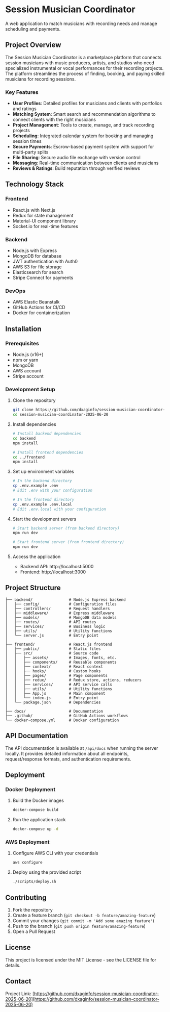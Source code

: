 # Session Musician Coordinator

A web application to match musicians with recording needs and manage scheduling and payments.

## Project Overview

The Session Musician Coordinator is a marketplace platform that connects session musicians with music producers, artists, and studios who need specialized instrumental or vocal performances for their recording projects. The platform streamlines the process of finding, booking, and paying skilled musicians for recording sessions.

### Key Features

- **User Profiles**: Detailed profiles for musicians and clients with portfolios and ratings
- **Matching System**: Smart search and recommendation algorithms to connect clients with the right musicians
- **Project Management**: Tools to create, manage, and track recording projects
- **Scheduling**: Integrated calendar system for booking and managing session times
- **Secure Payments**: Escrow-based payment system with support for multi-party splits
- **File Sharing**: Secure audio file exchange with version control
- **Messaging**: Real-time communication between clients and musicians
- **Reviews & Ratings**: Build reputation through verified reviews

## Technology Stack

### Frontend
- React.js with Next.js
- Redux for state management
- Material-UI component library
- Socket.io for real-time features

### Backend
- Node.js with Express
- MongoDB for database
- JWT authentication with Auth0
- AWS S3 for file storage
- Elasticsearch for search
- Stripe Connect for payments

### DevOps
- AWS Elastic Beanstalk
- GitHub Actions for CI/CD
- Docker for containerization

## Installation

### Prerequisites
- Node.js (v16+)
- npm or yarn
- MongoDB
- AWS account
- Stripe account

### Development Setup

1. Clone the repository
   ```bash
   git clone https://github.com/dxaginfo/session-musician-coordinator-2025-06-20.git
   cd session-musician-coordinator-2025-06-20
   ```

2. Install dependencies
   ```bash
   # Install backend dependencies
   cd backend
   npm install

   # Install frontend dependencies
   cd ../frontend
   npm install
   ```

3. Set up environment variables
   ```bash
   # In the backend directory
   cp .env.example .env
   # Edit .env with your configuration

   # In the frontend directory
   cp .env.example .env.local
   # Edit .env.local with your configuration
   ```

4. Start the development servers
   ```bash
   # Start backend server (from backend directory)
   npm run dev

   # Start frontend server (from frontend directory)
   npm run dev
   ```

5. Access the application
   - Backend API: http://localhost:5000
   - Frontend: http://localhost:3000

## Project Structure

```
├── backend/                # Node.js Express backend
│   ├── config/             # Configuration files
│   ├── controllers/        # Request handlers
│   ├── middleware/         # Express middleware
│   ├── models/             # MongoDB data models
│   ├── routes/             # API routes
│   ├── services/           # Business logic
│   ├── utils/              # Utility functions
│   └── server.js           # Entry point
│
├── frontend/               # React.js frontend
│   ├── public/             # Static files
│   ├── src/                # Source code
│   │   ├── assets/         # Images, fonts, etc.
│   │   ├── components/     # Reusable components
│   │   ├── context/        # React context
│   │   ├── hooks/          # Custom hooks
│   │   ├── pages/          # Page components
│   │   ├── redux/          # Redux store, actions, reducers
│   │   ├── services/       # API service calls
│   │   ├── utils/          # Utility functions
│   │   ├── App.js          # Main component
│   │   └── index.js        # Entry point
│   └── package.json        # Dependencies
│
├── docs/                   # Documentation
├── .github/                # GitHub Actions workflows
└── docker-compose.yml      # Docker configuration
```

## API Documentation

The API documentation is available at `/api/docs` when running the server locally. It provides detailed information about all endpoints, request/response formats, and authentication requirements.

## Deployment

### Docker Deployment

1. Build the Docker images
   ```bash
   docker-compose build
   ```

2. Run the application stack
   ```bash
   docker-compose up -d
   ```

### AWS Deployment

1. Configure AWS CLI with your credentials
   ```bash
   aws configure
   ```

2. Deploy using the provided script
   ```bash
   ./scripts/deploy.sh
   ```

## Contributing

1. Fork the repository
2. Create a feature branch (`git checkout -b feature/amazing-feature`)
3. Commit your changes (`git commit -m 'Add some amazing feature'`)
4. Push to the branch (`git push origin feature/amazing-feature`)
5. Open a Pull Request

## License

This project is licensed under the MIT License - see the LICENSE file for details.

## Contact

Project Link: [https://github.com/dxaginfo/session-musician-coordinator-2025-06-20](https://github.com/dxaginfo/session-musician-coordinator-2025-06-20)